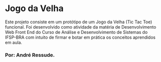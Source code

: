 # Jogo da Velha

Este projeto consiste em um protótipo de um Jogo da Velha (Tic Tac Toe) funcional. 
Foi desenvolvido como atividade da matéria de Desenvolvimento Web Front End do Curso de Análise e Desenvolvimento de Sistemas do IFSP-BRA com intuito de firmar e botar em prática os conceitos aprendidos em aula.


### Por: André Ressude.
